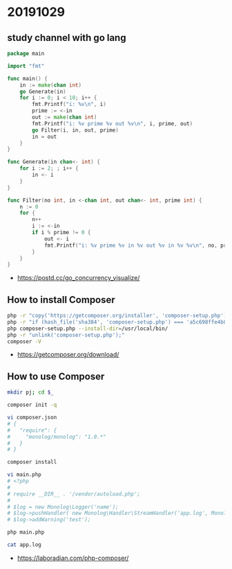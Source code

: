 # 20191029

## study channel with go lang

```go:main_7.go
package main

import "fmt"

func main() {
	in := make(chan int)
	go Generate(in)
	for i := 0; i < 10; i++ {
		fmt.Printf("i: %v\n", i)
		prime := <-in
		out := make(chan int)
		fmt.Printf("i: %v prime %v out %v\n", i, prime, out)
		go Filter(i, in, out, prime)
		in = out
	}
}

func Generate(in chan<- int) {
	for i := 2; ; i++ {
		in <- i
	}
}

func Filter(no int, in <-chan int, out chan<- int, prime int) {
	n := 0
	for {
		n++
		i := <-in
		if i % prime != 0 {
			out <- i
			fmt.Printf("i: %v prime %v in %v out %v in %v %v\n", no, prime, in, out, i, n)
		}
	}
}
```

- https://postd.cc/go_concurrency_visualize/


## How to install Composer

```sh
php -r "copy('https://getcomposer.org/installer', 'composer-setup.php');"
php -r "if (hash_file('sha384', 'composer-setup.php') === 'a5c698ffe4b8e849a443b120cd5ba38043260d5c4023dbf93e1558871f1f07f58274fc6f4c93bcfd858c6bd0775cd8d1') { echo 'Installer verified'; } else { echo 'Installer corrupt'; unlink('composer-setup.php'); } echo PHP_EOL;"
php composer-setup.php --install-dir=/usr/local/bin/
php -r "unlink('composer-setup.php');"
composer -V
```

- https://getcomposer.org/download/


## How to use Composer


```sh
mkdir pj; cd $_

composer init -q

vi composer.json 
# {
#   "require": {
#     "monolog/monolog": "1.0.*"
#   }
# }

composer install

vi main.php
# <?php
# 
# require __DIR__ . '/vendor/autoload.php';
# 
# $log = new Monolog\Logger('name');
# $log->pushHandler( new Monolog\Handler\StreamHandler('app.log', Monolog\Logger::WARNING) );
# $log->addWarning('test');

php main.php

cat app.log
```

- https://laboradian.com/php-composer/



